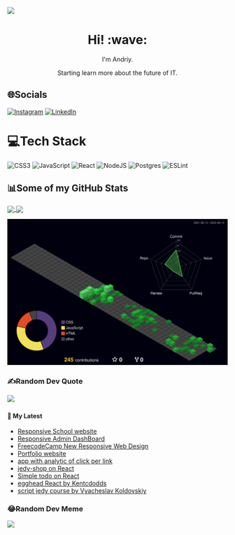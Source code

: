 [![](https://visitcount.itsvg.in/api?id=MrAndriy&label=Profile%20Views&color=12&icon=2&pretty=true)](https://visitcount.itsvg.in)
<h1 align='center'> Hi! :wave:</h1>
<p align='center'>I'm Andriy.</p>
<p align='center'>Starting learn more about the future of IT.</p>

## 🌐Socials 
[![Instagram](https://img.shields.io/badge/Instagram-%23E4405F.svg?logo=Instagram&logoColor=white)](https://instagram.com/mr__andriy)
[![LinkedIn](https://img.shields.io/badge/LinkedIn-%230077B5.svg?logo=linkedin&logoColor=white)](https://linkedin.com/in/mriy-andriy-67b8631bb)

# 💻Tech Stack
![CSS3](https://img.shields.io/badge/css3-%231572B6.svg?style=flat&logo=css3&logoColor=white) 
![JavaScript](https://img.shields.io/badge/javascript-%23323330.svg?style=flat&logo=javascript&logoColor=%23F7DF1E)
![React](https://img.shields.io/badge/react-%2320232a.svg?style=flat&logo=react&logoColor=%2361DAFB)
![NodeJS](https://img.shields.io/badge/node.js-6DA55F?style=flat&logo=node.js&logoColor=white)
![Postgres](https://img.shields.io/badge/postgres-%23316192.svg?style=flat&logo=postgresql&logoColor=white)
![ESLint](https://img.shields.io/badge/ESLint-4B3263?style=flat&logo=eslint&logoColor=white)

## 📊Some of my GitHub Stats

<a href="https://github.com/mrandriy">
  <img  width='50%' align="center" src="https://github-readme-stats.vercel.app/api?username=mrandriy&show_icons=true&theme=dark" />
</a>
  

<a href="https://github.com/mrandriy">
  <img width='50%' align="center" src="https://github-readme-stats.vercel.app/api/top-langs/?username=mrandriy&layout=compact&theme=dark" />
</a>



![](./profile-3d-contrib/profile-night-green.svg)



### ✍️Random Dev Quote

![](https://quotes-github-readme.vercel.app/api?type=horizontal&theme=tokyonight)

<h4>📕 My Latest</h4>

<!-- BLOG-POST-LIST:START -->
- [Responsive School website](https://github.com/MrAndriy/School_Education)
- [Responsive Admin DashBoard](https://github.com/MrAndriy/Responsive_Admin_Dash_Board)
- [FreecodeCamp New Responsive Web Design](https://github.com/MrAndriy/FreecodeCamp)
- [Portfolio website](https://github.com/MrAndriy/Portfolio_Website)
- [app with analytic of click per link](https://github.com/MrAndriy/Click-statistics-MERN)
- [jedy-shop on React](https://github.com/MrAndriy/Online_shop_React)
- [Simple todo on React](https://github.com/MrAndriy/Todo_on_React)
- [egghead React by Kentcdodds](https://github.com/MrAndriy/Egghead-react)
- [script jedy course by <a href='https://github.com/koldovsky'>Vyacheslav Koldovskiy</a>](https://github.com/MrAndriy/script-jedi-42)
<!-- BLOG-POST-LIST:END -->


### 😂Random Dev Meme

<img src="https://random-memer.herokuapp.com/" width="512px"/>
